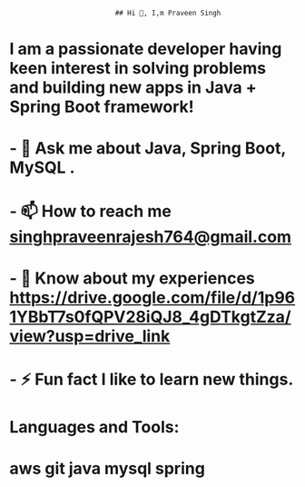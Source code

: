                               ## Hi 👋, I,m Praveen Singh
# I am a passionate developer having keen interest in solving problems and building new apps in Java + Spring Boot framework!
 
   # - 💬 Ask me about Java, Spring Boot, MySQL .
   # - 📫 How to reach me singhpraveenrajesh764@gmail.com
   # - 📄 Know about my experiences https://drive.google.com/file/d/1p961YBbT7s0fQPV28iQJ8_4gDTkgtZza/view?usp=drive_link
   # - ⚡ Fun fact I like to learn new things.
   


# Languages and Tools:
 # aws git java mysql spring
<!--
**PraveenRajeshSingh/PraveenRajeshSingh** is a ✨ _special_ ✨ repository because its `README.md` (this file) appears on your GitHub profile.

Here are some ideas to get you started:

- 🔭 I’m currently working on ...
- 🌱 I’m currently learning ...
- 👯 I’m looking to collaborate on ...
- 🤔 I’m looking for help with ...
- 💬 Ask me about ...
- 📫 How to reach me: ...
- 😄 Pronouns: ...
- ⚡ Fun fact: ...
